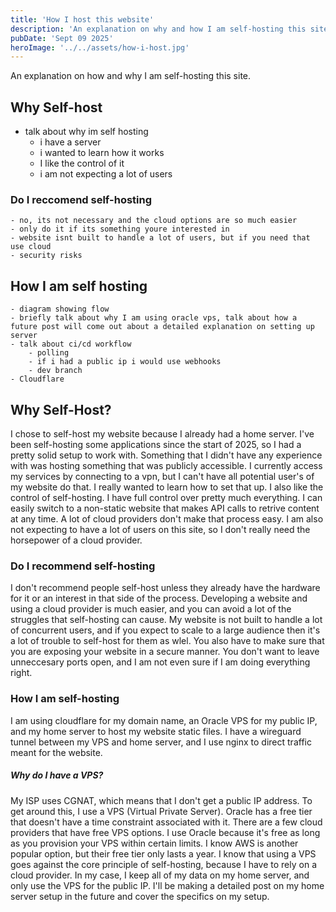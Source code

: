```yaml
---
title: 'How I host this website'
description: 'An explanation on why and how I am self-hosting this site.'
pubDate: 'Sept 09 2025'
heroImage: '../../assets/how-i-host.jpg'
---
```


An explanation on how and why I am self-hosting this site. 

## Why Self-host

- talk about why im self hosting
    - i have a server
    - i wanted to learn how it works
    - I like the control of it
    - i am not expecting a lot of users

### Do I reccomend self-hosting
    - no, its not necessary and the cloud options are so much easier
    - only do it if its something youre interested in
    - website isnt built to handle a lot of users, but if you need that use cloud
    - security risks

## How I am self hosting
    - diagram showing flow
    - briefly talk about why I am using oracle vps, talk about how a future post will come out about a detailed explanation on setting up server
    - talk about ci/cd workflow
        - polling
        - if i had a public ip i would use webhooks
        - dev branch
    - Cloudflare


## Why Self-Host?
I chose to self-host my website because I already had a home server. I've been self-hosting some applications since the start of 2025, so I had a pretty solid setup to work with. Something that I didn't have any experience with was hosting something that was publicly accessible. I currently access my services by connecting to a vpn, but I can't have all potential user's of my website do that. I really wanted to learn how to set that up. I also like the control of self-hosting. I have full control over pretty much everything. I can easily switch to a non-static website that makes API calls to retrive content at any time. A lot of cloud providers don't make that process easy. I am also not expecting to have a lot of users on this site, so I don't really need the horsepower of a cloud provider. 

### Do I recommend self-hosting
I don't recommend people self-host unless they already have the hardware for it or an interest in that side of the process. Developing a website and using a cloud provider is much easier, and you can avoid a lot of the struggles that self-hosting can cause. My website is not built to handle a lot of concurrent users, and if you expect to scale to a large audience then it's a lot of trouble to self-host for them as wlel. You also have to make sure that you are exposing your website in a secure manner. You don't want to leave unneccesary ports open, and I am not even sure if I am doing everything right. 

### How I am self-hosting
I am using cloudflare for my domain name, an Oracle VPS for my public IP, and my home server to host my website static files. I have a wireguard tunnel between my VPS and home server, and I use nginx to direct traffic meant for the website. 

##### Why do I have a VPS?
My ISP uses CGNAT, which means that I don't get a public IP address. To get around this, I use a VPS (Virtual Private Server). Oracle has a free tier that doesn't have a time constraint associated with it. There are a few cloud providers that have free VPS options. I use Oracle because it's free as long as you provision your VPS within certain limits. I know AWS is another popular option, but their free tier only lasts a year. I know that using a VPS goes against the core principle of self-hosting, because I have to rely on a cloud provider. In my case, I keep all of my data on my home server, and only use the VPS for the public IP. I'll be making a detailed post on my home server setup in the future and cover the specifics on my setup. 


